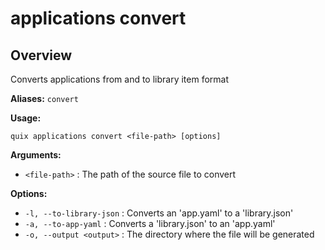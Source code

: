 # applications convert

## Overview

Converts applications from and to library item format

**Aliases:** `convert`

**Usage:**

```
quix applications convert <file-path> [options]
```

**Arguments:**

- `<file-path>` : The path of the source file to convert

**Options:**

- `-l, --to-library-json` : Converts an 'app.yaml' to a 'library.json'
- `-a, --to-app-yaml` : Converts a 'library.json' to an 'app.yaml'
- `-o, --output <output>` : The directory where the file will be generated

